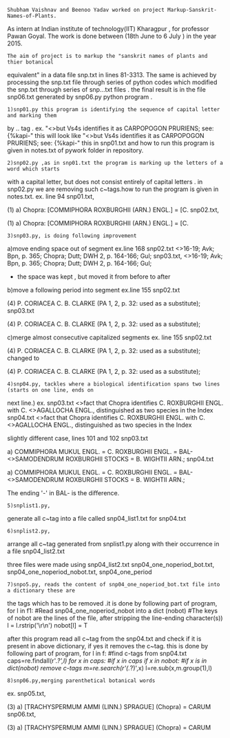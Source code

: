 	Shubham Vaishnav and Beenoo Yadav worked on project Markup-Sanskrit-Names-of-Plants. 
As intern at Indian institute of technology(IIT) Kharagpur , for professor Pawan Goyal.
The work is done between (18th June to 6 July ) in the year 2015.

	The aim of project is to markup the "sanskrit names of plants and thier botanical 
equivalent" in a data file snp.txt in lines 81-3313. The same is achieved by processing 
the snp.txt file through series of python codes which modified the snp.txt through series
of snp...txt files . the final result is in the file snp06.txt generated  by snp06.py 
python program .

	1)snp01.py this program is identifying the sequence of capital letter and marking them 
by <c>..</c> tag .
ex. "<>but Vs4s identifies it as CARPOPOGON PRURIENS; see: {%kapi-"   this will look like 
"<>but Vs4s identifies it as <c>CARPOPOGON PRURIENS</c>; see: {%kapi-" this in snp01.txt 
and how to run this program is given in notes.txt of pywork folder in repository.
	
	2)snp02.py ,as in snp01.txt the program is marking up the letters of a word which starts 
with a capital letter, but does not consist entirely of capital letters . in snp02.py we are 
removing such c~tags.how to run the program is given in notes.txt.
ex. line 94
snp01.txt, <P>(1) a) <c>C</c>hopra: [<c>COMMIPHORA ROXBURGHII </c>(<c>ARN</c>.) <c>ENGL</c>.] = [<c>C</c>.
snp02.txt, <P>(1) a) Chopra: [<c>COMMIPHORA ROXBURGHII </c>(<c>ARN</c>.) <c>ENGL</c>.] = [<c>C</c>.
	
	3)snp03.py, is doing following improvement
a)move ending space out of segment
ex.line 168
snp02.txt 
<>16-19; Avk; Bpn, p. 365; Chopra; Dutt; <c>DWH </c>2, p. 164-166; Gul;
snp03.txt,
<>16-19; Avk; Bpn, p. 365; Chopra; Dutt; <c>DWH</c> 2, p. 164-166; Gul;
 - the space was kept , but moved it from before </c> to after </c>

 b)move a following period into segment
ex.line 155
snp02.txt
<P>(4) P. <c>CORIACEA C</c>. B. <c>CLARKE </c>(<c>PA </c>1, 2, p. 32: used as a substitute);
snp03.txt
<P>(4) P. <c>CORIACEA C.</c> B. <c>CLARKE</c> (<c>PA</c> 1, 2, p. 32: used as a substitute);

c)merge almost consecutive capitalized segments
ex. line 155
snp02.txt
<P>(4) <c>P. CORIACEA C.</c> <c>B. CLARKE</c> (<c>PA</c> 1, 2, p. 32: used as a substitute);
changed to
<P>(4) <c>P. CORIACEA C. B. CLARKE</c> (<c>PA</c> 1, 2, p. 32: used as a substitute);

	4)snp04.py, tackles where a biological identification spans two lines (starts on one line, ends on
next line.)
ex.
snp03.txt
<>fact that Chopra identifies <c>C. ROXBURGHII ENGL.</c> with <c>C.</c>
<><c>AGALLOCHA ENGL.</c>, distinguished as two species in the Index
snp04.txt
<>fact that Chopra identifies <c>C. ROXBURGHII ENGL.</c> with <c>C.
<>AGALLOCHA ENGL.</c>, distinguished as two species in the Index

slightly different case, lines 101 and 102
snp03.txt
<P>a) <c>COMMIPHORA MUKUL ENGL.</c> = <c>C. ROXBURGHII ENGL.</c> = <c>BAL</c>-
<><c>SAMODENDRUM ROXBURGHII STOCKS</c> = <c>B. WIGHTII ARN.</c>;
snp04.txt
<P>a) <c>COMMIPHORA MUKUL ENGL.</c> = <c>C. ROXBURGHII ENGL.</c> = <c>BAL-
<>SAMODENDRUM ROXBURGHII STOCKS</c> = <c>B. WIGHTII ARN.</c>;

The ending '-' in <c>BAL</c>-    is the difference.

	5)snplist1.py,
generate all c~tag into a file called snp04_list1.txt for snp04.txt

	6)snplist2.py,
arrange all c~tag generated from snplist1.py along with their occurrence in a file snp04_list2.txt 
	
three files were made using snp04_list2.txt 
 snp04_one_noperiod_bot.txt,
 snp04_one_noperiod_nobot.txt,
 snp04_one_period
 
	7)snpo5.py, reads the content of snp04_one_noperiod_bot.txt file into a dictionary these are 
the tags which has to be removed .it is done by following part of program,
for l in f1:
    #Read snp04_one_noperiod_nobot into a dict (nobot)
    #The keys of nobot are the lines of the file, after stripping the line-ending character(s)) 
    l = l.rstrip('\r\n')
    nobot[l] = T

after this program read all c~tag from the snp04.txt and check if it is present in above dictionary,
if yes it removes the c~tag. this is done by following part of program,
for l in f:
    #find c-tags from snp04.txt
    caps=re.findall(r'<c>.*?</c>',l)
    for x in caps:
        #if x in caps
        if x in nobot:
            #if x is in dict(nobot) remove c-tags
            m=re.search(r'<c>(.*?)</c>',x)
            l=re.sub(x,m.group(1),l)

	8)snp06.py,merging parenthetical botanical words 
ex.
snp05.txt,
<P>(3) a) [<c>TRACHYSPERMUM AMMI</c> (<c>LINN.</c>) <c>SPRAGUE</c>] (Chopra) = <c>CARUM
snp06.txt,
<P>(3) a) [<c>TRACHYSPERMUM AMMI (LINN.) SPRAGUE</c>] (Chopra) = <c>CARUM
